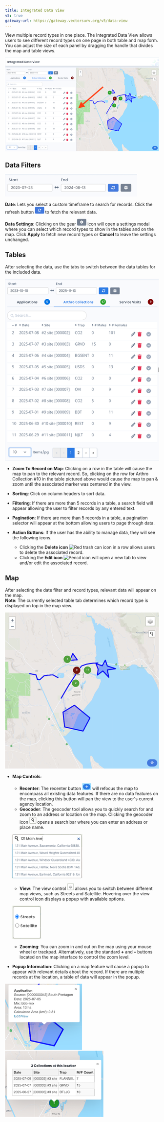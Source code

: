 ```yaml
---
title: Integrated Data View
v5: true
gateway-url: https://gateway.vectorsurv.org/v5/data-view
---
```


View multiple record types in one place. The Integrated Data View allows users to see different record types on one page in both table and map form. You can adjust the size of each panel by dragging the handle that divides the map and table views.

![Integrated Data View Page](/assets/images/docs/integrated-data-view.png)

## Data Filters

![Data View record Filters](/assets/images/docs/data-view-record-filters.png)

**Date**: Lets you select a custom timeframe to search for records. Click the refresh button ![Refresh Button](/assets/images/docs/refresh-btn.png) to fetch the relevant data.

**Data Settings**: Clicking on the gear ![Data Setting Icon](/assets/images/docs/gear-btn.png) icon will open a settings modal where you can select which record types to show in the tables and on the map. Click **Apply** to fetch new record types or **Cancel** to leave the settings unchanged.

## Tables

After selecting the data, use the tabs to switch between the data tables for the included data.

![Data Table](/assets/images/docs/integrated-data-view-tables.png)

- **Zoom To Record on Map**: Clicking on a row in the table will cause the map to pan to the relevant record. So, clicking on the row for Arthro Collection #10 in the table pictured above would cause the map to pan & zoom until the associated marker was centered in the view.

- **Sorting**: Click on column headers to sort data.

- **Filtering**: If there are more than 5 records in a table, a search field will appear allowing the user to filter records by any entered text.

- **Pagination**: If there are more than 5 records in a table, a pagination selector will appear at the bottom allowing users to page through data.

- **Action Buttons**: If the user has the ability to manage data, they will see the following icons.
  - Clicking the **Delete icon** ![Red trash can icon](/assets/images/docs/action-button-delete.png) in a row allows users to delete the associated record.
  - Clicking the **Edit icon** ![Pencil icon](/assets/images/docs/action-button-edit.png) will open a new tab to view and/or edit the associated record.

## Map

After selecting the date filter and record types, relevant data will appear on the map.  
**Note:** The currently selected table tab determines which record type is displayed on top in the map view.

![Data Table](/assets/images/docs/integrated-data-view-map.png)

- **Map Controls**:

  - **Recenter**: The recenter button ![Recenter Button](/assets/images/docs/recenter-btn.png) will refocus the map to encompass all existing data features. If there are no data features on the map, clicking this button will pan the view to the user's current agency location.
  - **Geocoder**: The geocoder tool allows you to quickly search for and zoom to an address or location on the map. Clicking the geocoder icon ![Magnifying Glass](/assets/images/docs/magnifying-glass.png) opens a search bar where you can enter an address or place name.

  ![Geocoder](/assets/images/docs/geocoder.png)

  - **View**: The view control ![View Control](/assets/images/docs/map-view-control.png) allows you to switch between different map views, such as Streets and Satellite. Hovering over the view control icon displays a popup with available options.

  ![View Control](/assets/images/docs/map-view-control-radio-btns.png)

  - **Zooming**: You can zoom in and out on the map using your mouse wheel or trackpad. Alternatively, use the standard **+** and **–** buttons located on the map interface to control the zoom level.

- **Popup Information**: Clicking on a map feature will cause a popup to appear with relevant details about the record. If there are multiple records at the location, a table of data will appear in the popup.

![Collection Cluster Popup](/assets/images/docs/application-popup-DV.png) ![Collection Cluster Popup](/assets/images/docs/collection-cluster-popup-DV.png)
